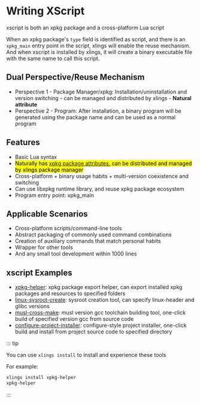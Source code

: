 # Writing XScript

xscript is both an xpkg package and a cross-platform Lua script

When an xpkg package's `type` field is identified as script, and there is an `xpkg_main` entry point in the script, xlings will enable the reuse mechanism. And when xscript is installed by xlings, it will create a binary executable file with the same name to call this script.

## Dual Perspective/Reuse Mechanism

- Perspective 1 - Package Manager/xpkg: Installation/uninstallation and version switching - can be managed and distributed by xlings - **Natural attribute**
- Perspective 2 - Program: After installation, a binary program will be generated using the package name and can be used as a normal program

## Features

- Basic Lua syntax
- <mark>Naturally has [xpkg package attributes](/en/documents/pkgmanager/intro.html), can be distributed and managed by xlings package manager</mark>
- Cross-platform + binary usage habits + multi-version coexistence and switching
- Can use libxpkg runtime library, and reuse xpkg package ecosystem
- Program entry point: xpkg_main

## Applicable Scenarios

- Cross-platform scripts/command-line tools
- Abstract packaging of commonly used command combinations
- Creation of auxiliary commands that match personal habits
- Wrapper for other tools
- And any small tool development within 1000 lines

## xscript Examples

- [xpkg-helper](https://github.com/d2learn/xim-pkgindex/blob/main/pkgs/x/xpkg-helper.lua): xpkg package export helper, can export installed xpkg packages and resources to specified folders
- [linux-sysroot-create](https://github.com/d2learn/xim-pkgindex/blob/main/pkgs/l/linux-sysroot-create.lua): sysroot creation tool, can specify linux-header and glibc versions
- [musl-cross-make](https://github.com/d2learn/xim-pkgindex/blob/main/pkgs/m/musl-cross-make.lua): musl version gcc toolchain building tool, one-click build of specified version gcc from source code
- [configure-project-installer](https://github.com/d2learn/xim-pkgindex/blob/main/pkgs/c/configure-project-installer.lua): configure-style project installer, one-click build and install from project source code to specified directory

::: tip

You can use `xlings install` to install and experience these tools

For example:

```bash
xlings install xpkg-helper
xpkg-helper
```

:::